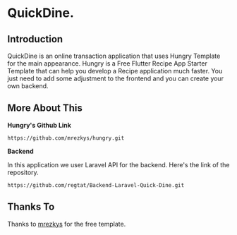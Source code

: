 # QuickDine.

## Introduction

QuickDine is an online transaction application that uses Hungry Template for the main appearance. Hungry is a Free Flutter Recipe App Starter Template that can help you develop a Recipe application much faster. You just need to add some adjustment to the frontend and you can create your own backend.

## More About This

**Hungry's Github Link**

```
https://github.com/mrezkys/hungry.git
```

**Backend**

In this application we user Laravel API for the backend. Here's the link of the repository.

```
https://github.com/regtat/Backend-Laravel-Quick-Dine.git
```

## Thanks To
Thanks to [mrezkys](https://github.com/mrezkys/hungry.git) for the free template.
